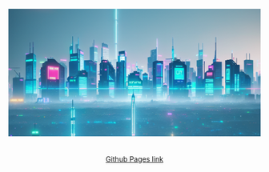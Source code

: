 <p align="center">
  <img src="21abd335-a9ec-417e-82af-6f88c26a2d4d.png" alt="Your Image" style="max-width:100%; height:auto;">
  <br>
  <br>
  <br>
  <a href="https://john-john.nu/">
    Github Pages link
  </a>
</p>

<!--
**johnjohn-carlsson/johnjohn-carlsson** is a ✨ _special_ ✨ repository because its `README.md` (this file) appears on your GitHub profile.

Here are some ideas to get you started:

- 🔭 I’m currently working on ...
- 🌱 I’m currently learning ...
- 👯 I’m looking to collaborate on ...
- 🤔 I’m looking for help with ...
- 💬 Ask me about ...
- 📫 How to reach me: ...
- 😄 Pronouns: ...
- ⚡ Fun fact: ...
-->
